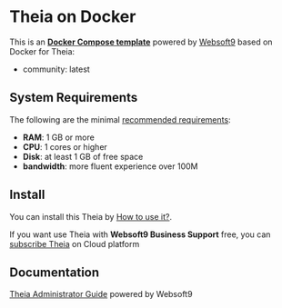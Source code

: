 # Theia on Docker  

This is an **[Docker Compose template](https://github.com/Websoft9/docker-library)** powered by [Websoft9](https://www.websoft9.com) based on Docker for Theia:


 - community:  latest


## System Requirements

The following are the minimal [recommended requirements](https://registry.hub.docker.com/r/theiaide/theia):

* **RAM**: 1 GB or more
* **CPU**: 1 cores or higher
* **Disk**: at least 1 GB of free space
* **bandwidth**: more fluent experience over 100M  

## Install

You can install this Theia by [How to use it?](https://github.com/Websoft9/docker-library#how-to-use-it).   

If you want use Theia with **Websoft9 Business Support** free, you can [subscribe Theia](https://www.websoft9.com/apps) on Cloud platform

## Documentation

[Theia Administrator Guide](https://support.websoft9.com/docs/theia) powered by Websoft9